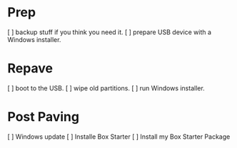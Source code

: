 # Prep

[ ] backup stuff if you think you need it.
[ ] prepare USB device with a Windows installer.

# Repave

[ ] boot to the USB.
[ ] wipe old partitions.
[ ] run Windows installer.

# Post Paving

[ ] Windows update
[ ] Installe Box Starter
[ ] Install my Box Starter Package
